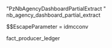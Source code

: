 "PzNbAgencyDashboardPartialExtract
"	nb_agency_dashboard_partial_extract


$$EscapeParameter = idmcconv

fact_producer_ledger
